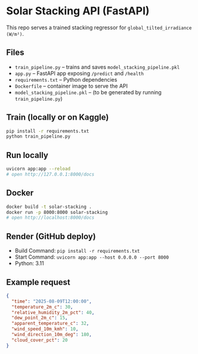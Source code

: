
# Solar Stacking API (FastAPI)

This repo serves a trained stacking regressor for `global_tilted_irradiance (W/m²)`.

## Files
- `train_pipeline.py` – trains and saves `model_stacking_pipeline.pkl`
- `app.py` – FastAPI app exposing `/predict` and `/health`
- `requirements.txt` – Python dependencies
- `Dockerfile` – container image to serve the API
- `model_stacking_pipeline.pkl` – (to be generated by running `train_pipeline.py`)

## Train (locally or on Kaggle)
```bash
pip install -r requirements.txt
python train_pipeline.py
```

## Run locally
```bash
uvicorn app:app --reload
# open http://127.0.0.1:8000/docs
```

## Docker
```bash
docker build -t solar-stacking .
docker run -p 8000:8000 solar-stacking
# open http://localhost:8000/docs
```

## Render (GitHub deploy)
- Build Command: `pip install -r requirements.txt`
- Start Command: `uvicorn app:app --host 0.0.0.0 --port 8000`
- Python: 3.11

## Example request
```json
{
  "time": "2025-08-09T12:00:00",
  "temperature_2m_c": 30,
  "relative_humidity_2m_pct": 40,
  "dew_point_2m_c": 15,
  "apparent_temperature_c": 32,
  "wind_speed_10m_kmh": 10,
  "wind_direction_10m_deg": 180,
  "cloud_cover_pct": 20
}
```
